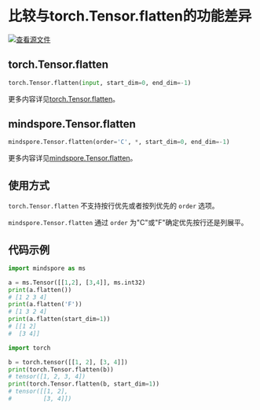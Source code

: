 # 比较与torch.Tensor.flatten的功能差异

[![查看源文件](https://mindspore-website.obs.cn-north-4.myhuaweicloud.com/website-images/r1.11/resource/_static/logo_source.png)](https://gitee.com/mindspore/docs/blob/r1.11/docs/mindspore/source_zh_cn/note/api_mapping/pytorch_diff/TensorFlatten.md)

## torch.Tensor.flatten

```python
torch.Tensor.flatten(input, start_dim=0, end_dim=-1)
```

更多内容详见[torch.Tensor.flatten](https://pytorch.org/docs/1.5.0/tensors.html#torch.Tensor.flatten)。

## mindspore.Tensor.flatten

```python
mindspore.Tensor.flatten(order='C', *, start_dim=0, end_dim=-1)
```

更多内容详见[mindspore.Tensor.flatten](https://www.mindspore.cn/docs/zh-CN/r1.11/api_python/mindspore/Tensor/mindspore.Tensor.flatten.html#mindspore.Tensor.flatten)。

## 使用方式

`torch.Tensor.flatten` 不支持按行优先或者按列优先的 `order` 选项。

`mindspore.Tensor.flatten` 通过 `order` 为"C"或"F"确定优先按行还是列展平。

## 代码示例

```python
import mindspore as ms

a = ms.Tensor([[1,2], [3,4]], ms.int32)
print(a.flatten())
# [1 2 3 4]
print(a.flatten('F'))
# [1 3 2 4]
print(a.flatten(start_dim=1))
# [[1 2]
#  [3 4]]

import torch

b = torch.tensor([[1, 2], [3, 4]])
print(torch.Tensor.flatten(b))
# tensor([1, 2, 3, 4])
print(torch.Tensor.flatten(b, start_dim=1))
# tensor([[1, 2],
#         [3, 4]])
```
